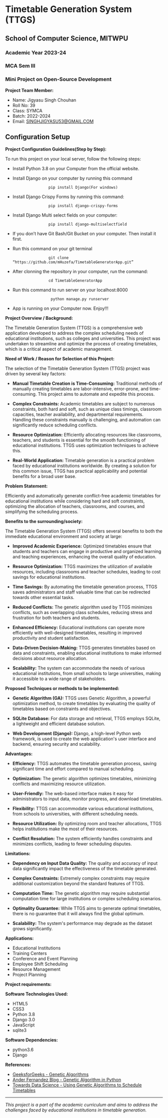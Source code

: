 # Timetable Generation System (TTGS)

## School of Computer Science, MITWPU
### Academic Year 2023-24
### MCA Sem III
### Mini Project on Open-Source Development

**Project Team Member:**
- Name: Jigyasu Singh Chouhan
- Roll No: 39
- Class: SYMCA
- Batch: 2022-2024
- Email: SINGHJIGYASU53@GMAIL.COM

## Configuration Setup
<b>Project Configuration Guidelines(Step by Step):</b>

To run this project on your local server, follow the following steps:
* Install Python 3.8 on your Computer from the official website.
* Install Django on your computer by running this command 
                      
                      pip install Django(For windows)  

* Install Django Crispy Forms by running this command:

                      pip install django-crispy-forms
* Install Django Multi select fields on your computer:

                      pip install django-multiselectfield
* If you don’t have Git Bash/Git Bucket on your computer. Then install it first.
* Run this command on your git terminal

                      git clone “https://github.com/mHuzefa/TimetableGeneratorApp.git”
* After clonning the repository in your computer, run the command:

                      cd TimetableGeneratorApp
* Run this command to run server on your localhost:8000

                       python manage.py runserver
- App is running on your Computer now. Enjoy!!!

**Project Overview / Background:**

The Timetable Generation System (TTGS) is a comprehensive web application developed to address the complex scheduling needs of educational institutions, such as colleges and universities. This project was undertaken to streamline and optimize the process of creating timetables, which is a critical aspect of academic management.

**Need of Work / Reason for Selection of this Project:**

The selection of the Timetable Generation System (TTGS) project was driven by several key factors:

- **Manual Timetable Creation is Time-Consuming:** Traditional methods of manually creating timetables are labor-intensive, error-prone, and time-consuming. This project aims to automate and expedite this process.

- **Complex Constraints:** Academic timetables are subject to numerous constraints, both hard and soft, such as unique class timings, classroom capacities, teacher availability, and departmental requirements. Handling these constraints manually is challenging, and automation can significantly reduce scheduling conflicts.

- **Resource Optimization:** Efficiently allocating resources like classrooms, teachers, and students is essential for the smooth functioning of educational institutions. TTGS uses optimization techniques to achieve this.

- **Real-World Application:** Timetable generation is a practical problem faced by educational institutions worldwide. By creating a solution for this common issue, TTGS has practical applicability and potential benefits for a broad user base.

**Problem Statement:**

Efficiently and automatically generate conflict-free academic timetables for educational institutions while considering hard and soft constraints, optimizing the allocation of teachers, classrooms, and courses, and simplifying the scheduling process.

**Benefits to the surrounding/society:**

The Timetable Generation System (TTGS) offers several benefits to both the immediate educational environment and society at large:

- **Improved Academic Experience:** Optimized timetables ensure that students and teachers can engage in productive and organized learning and teaching experiences, enhancing the overall quality of education.

- **Resource Optimization:** TTGS maximizes the utilization of available resources, including classrooms and teacher schedules, leading to cost savings for educational institutions.

- **Time Savings:** By automating the timetable generation process, TTGS saves administrators and staff valuable time that can be redirected towards other essential tasks.

- **Reduced Conflicts:** The genetic algorithm used by TTGS minimizes conflicts, such as overlapping class schedules, reducing stress and frustration for both teachers and students.

- **Enhanced Efficiency:** Educational institutions can operate more efficiently with well-designed timetables, resulting in improved productivity and student satisfaction.

- **Data-Driven Decision-Making:** TTGS generates timetables based on data and constraints, enabling educational institutions to make informed decisions about resource allocation.

- **Scalability:** The system can accommodate the needs of various educational institutions, from small schools to large universities, making it accessible to a wide range of stakeholders.

**Proposed Techniques or methods to be implemented:**

- **Genetic Algorithm (GA):** TTGS uses Genetic Algorithm, a powerful optimization method, to create timetables by evaluating the quality of timetables based on constraints and objectives.

- **SQLite Database:** For data storage and retrieval, TTGS employs SQLite, a lightweight and efficient database solution.

- **Web Development (Django):** Django, a high-level Python web framework, is used to create the web application's user interface and backend, ensuring security and scalability.

**Advantages:**

- **Efficiency:** TTGS automates the timetable generation process, saving significant time and effort compared to manual scheduling.

- **Optimization:** The genetic algorithm optimizes timetables, minimizing conflicts and maximizing resource utilization.

- **User-Friendly:** The web-based interface makes it easy for administrators to input data, monitor progress, and download timetables.

- **Flexibility:** TTGS can accommodate various educational institutions, from schools to universities, with different scheduling needs.

- **Resource Utilization:** By optimizing room and teacher allocations, TTGS helps institutions make the most of their resources.

- **Conflict Resolution:** The system efficiently handles constraints and minimizes conflicts, leading to fewer scheduling disputes.

**Limitations:**

- **Dependency on Input Data Quality:** The quality and accuracy of input data significantly impact the effectiveness of the timetable generated.

- **Complex Constraints:** Extremely complex constraints may require additional customization beyond the standard features of TTGS.

- **Computation Time:** The genetic algorithm may require substantial computation time for large institutions or complex scheduling scenarios.

- **Optimality Guarantee:** While TTGS aims to generate optimal timetables, there is no guarantee that it will always find the global optimum.

- **Scalability:** The system's performance may degrade as the dataset grows significantly.

**Applications:**

- Educational Institutions
- Training Centers
- Conference and Event Planning
- Employee Shift Scheduling
- Resource Management
- Project Planning

**Project requirements:**

**Software Technologies Used:**
- HTML5
- CSS3
- Python 3.8
- Django 3.0
- JavaScript
- sqlite3

**Software Dependencies:**
- python3.6
- Django

**References:**

- [GeeksforGeeks - Genetic Algorithms](https://www.geeksforgeeks.org/genetic-algorithms/)
- [Ander Fernandez Blog - Genetic Algorithm in Python](https://anderfernandez.com/en/blog/genetic-algorithm-in-python/)
- [Towards Data Science - Using Genetic Algorithms to Schedule Timetables](https://towardsdatascience.com/using-genetic-algorithms-to-schedule-timetables-27f132c9e280)


---

*This project is a part of the academic curriculum and aims to address the challenges faced by educational institutions in timetable generation.*
